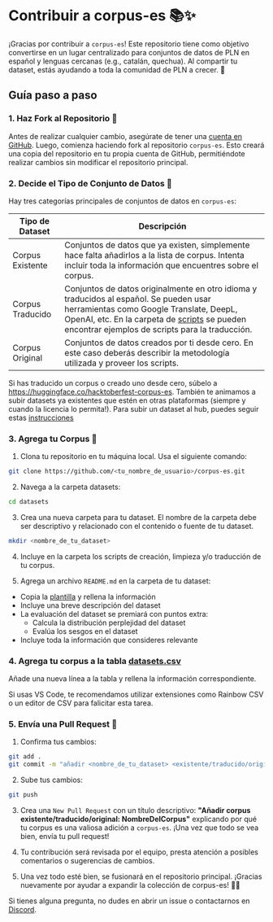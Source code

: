 # Contribuir a corpus-es 📚✨

¡Gracias por contribuir a `corpus-es`! Este repositorio tiene como objetivo convertirse en un lugar centralizado para conjuntos de datos de PLN en español y lenguas cercanas (e.g., catalán, quechua). Al compartir tu dataset, estás ayudando a toda la comunidad de PLN a crecer. 🚀

## Guía paso a paso

### 1. Haz Fork al Repositorio 🍴

Antes de realizar cualquier cambio, asegúrate de tener una [cuenta en GitHub](https://github.com/). Luego, comienza haciendo fork al repositorio `corpus-es`. Esto creará una copia del repositorio en tu propia cuenta de GitHub, permitiéndote realizar cambios sin modificar el repositorio principal.

### 2. Decide el Tipo de Conjunto de Datos 🧐

Hay tres categorías principales de conjuntos de datos en `corpus-es`:

| Tipo de Dataset  | Descripción                                                                                                                                                                                                                                        |
| ---------------- | -------------------------------------------------------------------------------------------------------------------------------------------------------------------------------------------------------------------------------------------------- |
| Corpus Existente | Conjuntos de datos que ya existen, simplemente hace falta añadirlos a la lista de corpus. Intenta incluir toda la información que encuentres sobre el corpus.                                                                                      |
| Corpus Traducido | Conjuntos de datos originalmente en otro idioma y traducidos al español. Se pueden usar herramientas como Google Translate, DeepL, OpenAI, etc. En la carpeta de [scripts](./scripts/) se pueden encontrar ejemplos de scripts para la traducción. |
| Corpus Original  | Conjuntos de datos creados por ti desde cero. En este caso deberás describir la metodología utilizada y proveer los scripts.                                                                                                                       |

Si has traducido un corpus o creado uno desde cero, súbelo a https://huggingface.co/hacktoberfest-corpus-es. También te animamos a subir datasets ya existentes que estén en otras plataformas (siempre y cuando la licencia lo permita!). Para subir un dataset al hub, puedes seguir estas [instrucciones](https://huggingface.co/docs/datasets/create_dataset)

### 3. Agrega tu Corpus 📂

1. Clona tu repositorio en tu máquina local. Usa el siguiente comando:

```bash
git clone https://github.com/<tu_nombre_de_usuario>/corpus-es.git
```

2. Navega a la carpeta datasets:

```bash
cd datasets
```

3. Crea una nueva carpeta para tu dataset. El nombre de la carpeta debe ser descriptivo y relacionado con el contenido o fuente de tu dataset.

```bash
mkdir <nombre_de_tu_dataset>
```

4. Incluye en la carpeta los scripts de creación, limpieza y/o traducción de tu corpus.

5. Agrega un archivo `README.md` en la carpeta de tu dataset:

- Copia la [plantilla](./datasets/nuevo_dataset.md) y rellena la información
- Incluye una breve descripción del dataset
- La evaluación del dataset se premiará con puntos extra:
  - Calcula la distribución perplejidad del dataset
  - Evalúa los sesgos en el dataset
- Incluye toda la información que consideres relevante

### 4. Agrega tu corpus a la tabla [datasets.csv](./datasets.csv)

Añade una nueva línea a la tabla y rellena la información correspondiente.

Si usas VS Code, te recomendamos utilizar extensiones como Rainbow CSV o un editor de CSV para falicitar esta tarea.

### 5. Envía una Pull Request 🔄

1. Confirma tus cambios:

```bash
git add .
git commit -m "añadir <nombre_de_tu_dataset> <existente/traducido/original>."
```

2. Sube tus cambios:

```bash
git push
```

3. Crea una `New Pull Request` con un título descriptivo: **"Añadir corpus existente/traducido/original: NombreDelCorpus"** explicando por qué tu corpus es una valiosa adición a `corpus-es`. ¡Una vez que todo se vea bien, envía tu pull request!

4. Tu contribución será revisada por el equipo, presta atención a posibles comentarios o sugerencias de cambios.

5. Una vez todo esté bien, se fusionará en el repositorio principal. ¡Gracias nuevamente por ayudar a expandir la colección de corpus-es! 🥳🎉

Si tienes alguna pregunta, no dudes en abrir un issue o contactarnos en [Discord](https://discord.com/invite/my8w7JUxZR).
